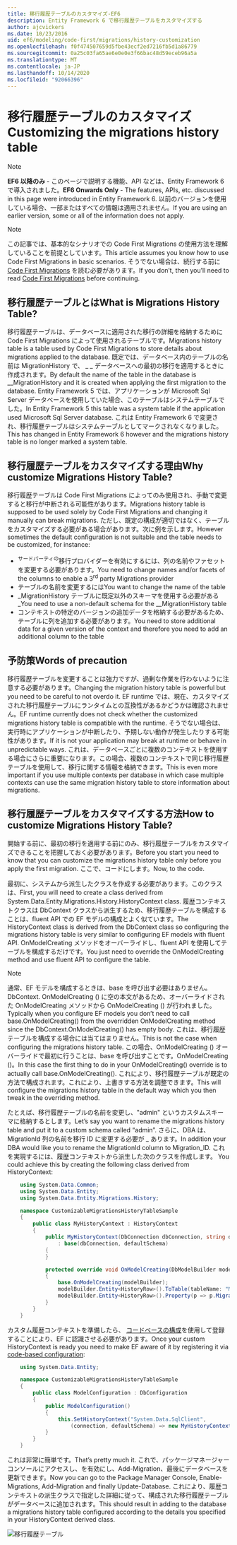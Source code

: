 ```yaml
---
title: 移行履歴テーブルのカスタマイズ-EF6
description: Entity Framework 6 で移行履歴テーブルをカスタマイズする
author: ajcvickers
ms.date: 10/23/2016
uid: ef6/modeling/code-first/migrations/history-customization
ms.openlocfilehash: f0f474507659d5fbe43ecf2ed7216fb5d1a86779
ms.sourcegitcommit: 0a25c03fa65ae6e0e0e3f66bac48d59eceb96a5a
ms.translationtype: MT
ms.contentlocale: ja-JP
ms.lasthandoff: 10/14/2020
ms.locfileid: "92066396"
---
```

# <a name="customizing-the-migrations-history-table"></a><span data-ttu-id="136ec-103">移行履歴テーブルのカスタマイズ</span><span class="sxs-lookup"><span data-stu-id="136ec-103">Customizing the migrations history table</span></span>
> [!NOTE]
> <span data-ttu-id="136ec-104">**EF6 以降のみ** - このページで説明する機能、API などは、Entity Framework 6 で導入されました。</span><span class="sxs-lookup"><span data-stu-id="136ec-104">**EF6 Onwards Only** - The features, APIs, etc. discussed in this page were introduced in Entity Framework 6.</span></span> <span data-ttu-id="136ec-105">以前のバージョンを使用している場合、一部またはすべての情報は適用されません。</span><span class="sxs-lookup"><span data-stu-id="136ec-105">If you are using an earlier version, some or all of the information does not apply.</span></span>

> [!NOTE]
> <span data-ttu-id="136ec-106">この記事では、基本的なシナリオでの Code First Migrations の使用方法を理解していることを前提としています。</span><span class="sxs-lookup"><span data-stu-id="136ec-106">This article assumes you know how to use Code First Migrations in basic scenarios.</span></span> <span data-ttu-id="136ec-107">そうでない場合は、続行する前に [Code First Migrations](xref:ef6/modeling/code-first/migrations/index) を読む必要があります。</span><span class="sxs-lookup"><span data-stu-id="136ec-107">If you don’t, then you’ll need to read [Code First Migrations](xref:ef6/modeling/code-first/migrations/index) before continuing.</span></span>

## <a name="what-is-migrations-history-table"></a><span data-ttu-id="136ec-108">移行履歴テーブルとは</span><span class="sxs-lookup"><span data-stu-id="136ec-108">What is Migrations History Table?</span></span>

<span data-ttu-id="136ec-109">移行履歴テーブルは、データベースに適用された移行の詳細を格納するために Code First Migrations によって使用されるテーブルです。</span><span class="sxs-lookup"><span data-stu-id="136ec-109">Migrations history table is a table used by Code First Migrations to store details about migrations applied to the database.</span></span> <span data-ttu-id="136ec-110">既定では、データベース内のテーブルの名前は MigrationHistory で、 \_ \_ データベースへの最初の移行を適用するときに作成されます。</span><span class="sxs-lookup"><span data-stu-id="136ec-110">By default the name of the table in the database is \_\_MigrationHistory and it is created when applying the first migration to the database.</span></span> <span data-ttu-id="136ec-111">Entity Framework 5 では、アプリケーションが Microsoft Sql Server データベースを使用していた場合、このテーブルはシステムテーブルでした。</span><span class="sxs-lookup"><span data-stu-id="136ec-111">In Entity Framework 5 this table was a system table if the application used Microsoft Sql Server database.</span></span> <span data-ttu-id="136ec-112">これは Entity Framework 6 で変更され、移行履歴テーブルはシステムテーブルとしてマークされなくなりました。</span><span class="sxs-lookup"><span data-stu-id="136ec-112">This has changed in Entity Framework 6 however and the migrations history table is no longer marked a system table.</span></span>

## <a name="why-customize-migrations-history-table"></a><span data-ttu-id="136ec-113">移行履歴テーブルをカスタマイズする理由</span><span class="sxs-lookup"><span data-stu-id="136ec-113">Why customize Migrations History Table?</span></span>

<span data-ttu-id="136ec-114">移行履歴テーブルは Code First Migrations によってのみ使用され、手動で変更すると移行が中断される可能性があります。</span><span class="sxs-lookup"><span data-stu-id="136ec-114">Migrations history table is supposed to be used solely by Code First Migrations and changing it manually can break migrations.</span></span> <span data-ttu-id="136ec-115">ただし、既定の構成が適切ではなく、テーブルをカスタマイズする必要がある場合があります。次に例を示します。</span><span class="sxs-lookup"><span data-stu-id="136ec-115">However sometimes the default configuration is not suitable and the table needs to be customized, for instance:</span></span>

-   <span data-ttu-id="136ec-116"><sup>サードパーティの</sup>移行プロバイダーを有効にするには、列の名前やファセットを変更する必要があります。</span><span class="sxs-lookup"><span data-stu-id="136ec-116">You need to change names and/or facets of the columns to enable a 3<sup>rd</sup> party Migrations provider</span></span>
-   <span data-ttu-id="136ec-117">テーブルの名前を変更するには</span><span class="sxs-lookup"><span data-stu-id="136ec-117">You want to change the name of the table</span></span>
-   <span data-ttu-id="136ec-118">\_MigrationHistory テーブルに既定以外のスキーマを使用する必要がある \_</span><span class="sxs-lookup"><span data-stu-id="136ec-118">You need to use a non-default schema for the \_\_MigrationHistory table</span></span>
-   <span data-ttu-id="136ec-119">コンテキストの特定のバージョンの追加データを格納する必要があるため、テーブルに列を追加する必要があります。</span><span class="sxs-lookup"><span data-stu-id="136ec-119">You need to store additional data for a given version of the context and therefore you need to add an additional column to the table</span></span>

## <a name="words-of-precaution"></a><span data-ttu-id="136ec-120">予防策</span><span class="sxs-lookup"><span data-stu-id="136ec-120">Words of precaution</span></span>

<span data-ttu-id="136ec-121">移行履歴テーブルを変更することは強力ですが、過剰な作業を行わないように注意する必要があります。</span><span class="sxs-lookup"><span data-stu-id="136ec-121">Changing the migration history table is powerful but you need to be careful to not overdo it.</span></span> <span data-ttu-id="136ec-122">EF runtime では、現在、カスタマイズされた移行履歴テーブルにランタイムとの互換性があるかどうかは確認されません。</span><span class="sxs-lookup"><span data-stu-id="136ec-122">EF runtime currently does not check whether the customized migrations history table is compatible with the runtime.</span></span> <span data-ttu-id="136ec-123">そうでない場合は、実行時にアプリケーションが中断したり、予期しない動作が発生したりする可能性があります。</span><span class="sxs-lookup"><span data-stu-id="136ec-123">If it is not your application may break at runtime or behave in unpredictable ways.</span></span> <span data-ttu-id="136ec-124">これは、データベースごとに複数のコンテキストを使用する場合にさらに重要になります。この場合、複数のコンテキストで同じ移行履歴テーブルを使用して、移行に関する情報を格納できます。</span><span class="sxs-lookup"><span data-stu-id="136ec-124">This is even more important if you use multiple contexts per database in which case multiple contexts can use the same migration history table to store information about migrations.</span></span>

## <a name="how-to-customize-migrations-history-table"></a><span data-ttu-id="136ec-125">移行履歴テーブルをカスタマイズする方法</span><span class="sxs-lookup"><span data-stu-id="136ec-125">How to customize Migrations History Table?</span></span>

<span data-ttu-id="136ec-126">開始する前に、最初の移行を適用する前にのみ、移行履歴テーブルをカスタマイズできることを把握しておく必要があります。</span><span class="sxs-lookup"><span data-stu-id="136ec-126">Before you start you need to know that you can customize the migrations history table only before you apply the first migration.</span></span> <span data-ttu-id="136ec-127">ここで、コードにします。</span><span class="sxs-lookup"><span data-stu-id="136ec-127">Now, to the code.</span></span>

<span data-ttu-id="136ec-128">最初に、システムから派生したクラスを作成する必要があります。このクラスは、</span><span class="sxs-lookup"><span data-stu-id="136ec-128">First, you will need to create a class derived from System.Data.Entity.Migrations.History.HistoryContext class.</span></span> <span data-ttu-id="136ec-129">履歴コンテキストクラスは DbContext クラスから派生するため、移行履歴テーブルを構成することは、fluent API での EF モデルの構成とよく似ています。</span><span class="sxs-lookup"><span data-stu-id="136ec-129">The HistoryContext class is derived from the DbContext class so configuring the migrations history table is very similar to configuring EF models with fluent API.</span></span> <span data-ttu-id="136ec-130">OnModelCreating メソッドをオーバーライドし、fluent API を使用してテーブルを構成するだけです。</span><span class="sxs-lookup"><span data-stu-id="136ec-130">You just need to override the OnModelCreating method and use fluent API to configure the table.</span></span>

>[!NOTE]
> <span data-ttu-id="136ec-131">通常、EF モデルを構成するときは、base を呼び出す必要はありません。DbContext. OnModelCreating () に空の本文があるため、オーバーライドされた OnModelCreating メソッドから OnModelCreating () が行われました。</span><span class="sxs-lookup"><span data-stu-id="136ec-131">Typically when you configure EF models you don’t need to call base.OnModelCreating() from the overridden OnModelCreating method since the DbContext.OnModelCreating() has empty body.</span></span> <span data-ttu-id="136ec-132">これは、移行履歴テーブルを構成する場合には当てはまりません。</span><span class="sxs-lookup"><span data-stu-id="136ec-132">This is not the case when configuring the migrations history table.</span></span> <span data-ttu-id="136ec-133">この場合、OnModelCreating () オーバーライドで最初に行うことは、base を呼び出すことです。OnModelCreating ()。</span><span class="sxs-lookup"><span data-stu-id="136ec-133">In this case the first thing to do in your OnModelCreating() override is to actually call base.OnModelCreating().</span></span> <span data-ttu-id="136ec-134">これにより、移行履歴テーブルが既定の方法で構成されます。これにより、上書きする方法を調整できます。</span><span class="sxs-lookup"><span data-stu-id="136ec-134">This will configure the migrations history table in the default way which you then tweak in the overriding method.</span></span>

<span data-ttu-id="136ec-135">たとえば、移行履歴テーブルの名前を変更し、"admin" というカスタムスキーマに格納するとします。</span><span class="sxs-lookup"><span data-stu-id="136ec-135">Let’s say you want to rename the migrations history table and put it to a custom schema called “admin”.</span></span> <span data-ttu-id="136ec-136">さらに、DBA は、MigrationId 列の名前を移行 ID に変更する必要が \_ あります。</span><span class="sxs-lookup"><span data-stu-id="136ec-136">In addition your DBA would like you to rename the MigrationId column to Migration\_ID.</span></span> <span data-ttu-id="136ec-137">これを実現するには、履歴コンテキストから派生した次のクラスを作成します。</span><span class="sxs-lookup"><span data-stu-id="136ec-137"> You could achieve this by creating the following class derived from HistoryContext:</span></span>

``` csharp
    using System.Data.Common;
    using System.Data.Entity;
    using System.Data.Entity.Migrations.History;

    namespace CustomizableMigrationsHistoryTableSample
    {
        public class MyHistoryContext : HistoryContext
        {
            public MyHistoryContext(DbConnection dbConnection, string defaultSchema)
                : base(dbConnection, defaultSchema)
            {
            }

            protected override void OnModelCreating(DbModelBuilder modelBuilder)
            {
                base.OnModelCreating(modelBuilder);
                modelBuilder.Entity<HistoryRow>().ToTable(tableName: "MigrationHistory", schemaName: "admin");
                modelBuilder.Entity<HistoryRow>().Property(p => p.MigrationId).HasColumnName("Migration_ID");
            }
        }
    }
```

<span data-ttu-id="136ec-138">カスタム履歴コンテキストを準備したら、 [コードベースの構成](https://msdn.com/data/jj680699)を使用して登録することにより、EF に認識させる必要があります。</span><span class="sxs-lookup"><span data-stu-id="136ec-138">Once your custom HistoryContext is ready you need to make EF aware of it by registering it via [code-based configuration](https://msdn.com/data/jj680699):</span></span>

``` csharp
    using System.Data.Entity;

    namespace CustomizableMigrationsHistoryTableSample
    {
        public class ModelConfiguration : DbConfiguration
        {
            public ModelConfiguration()
            {
                this.SetHistoryContext("System.Data.SqlClient",
                    (connection, defaultSchema) => new MyHistoryContext(connection, defaultSchema));
            }
        }
    }
```

<span data-ttu-id="136ec-139">これは非常に簡単です。</span><span class="sxs-lookup"><span data-stu-id="136ec-139">That’s pretty much it.</span></span> <span data-ttu-id="136ec-140">これで、パッケージマネージャーコンソールにアクセスし、を有効にし、Add-Migration、最後にデータベースを更新できます。</span><span class="sxs-lookup"><span data-stu-id="136ec-140">Now you can go to the Package Manager Console, Enable-Migrations, Add-Migration and finally Update-Database.</span></span> <span data-ttu-id="136ec-141">これにより、履歴コンテキストの派生クラスで指定した詳細に従って、構成された移行履歴テーブルがデータベースに追加されます。</span><span class="sxs-lookup"><span data-stu-id="136ec-141">This should result in adding to the database a migrations history table configured according to the details you specified in your HistoryContext derived class.</span></span>

![移行履歴テーブル](~/ef6/media/database.png)
